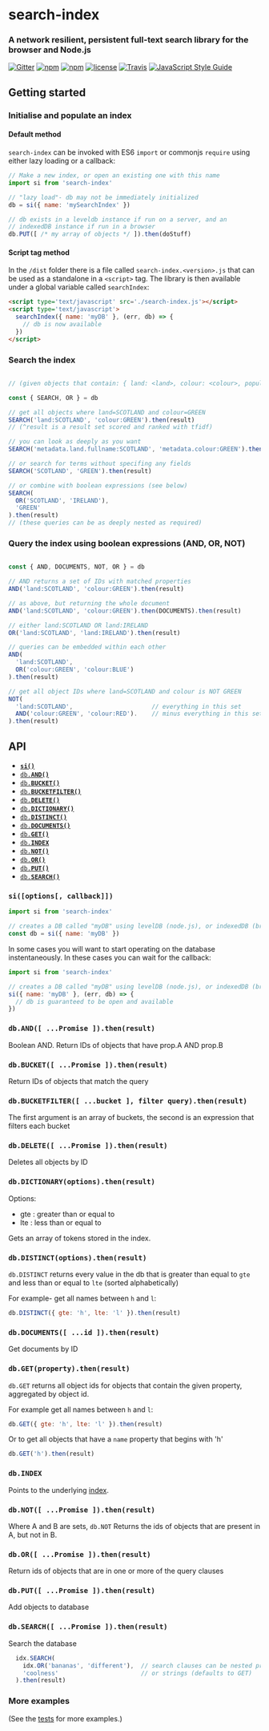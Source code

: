 # search-index

### A network resilient, persistent full-text search library for the browser and Node.js

[![Gitter](https://img.shields.io/gitter/room/nwjs/nw.js.svg?style=flat-square)](https://gitter.im/fergiemcdowall/search-index)
[![npm](https://img.shields.io/npm/v/search-index.svg?style=flat-square)](https://www.npmjs.com/package/search-index)
[![npm](https://img.shields.io/npm/dm/search-index.svg?style=flat-square)](https://npm-stat.com/charts.html?package=search-index)
[![license](https://img.shields.io/github/license/mashape/apistatus.svg?style=flat-square)](LICENCE)
[![Travis](https://img.shields.io/travis/rust-lang/rust.svg?style=flat-square)](https://travis-ci.org/fergiemcdowall/search-index)
[![JavaScript Style Guide](https://img.shields.io/badge/code_style-standard-brightgreen.svg?style=flat-square)](https://standardjs.com)


## Getting started

### Initialise and populate an index

#### Default method

`search-index` can be invoked with ES6 `import` or commonjs `require`
using either lazy loading or a callback:

```javascript
// Make a new index, or open an existing one with this name
import si from 'search-index'

// "lazy load"- db may not be immediately initialized
db = si({ name: 'mySearchIndex' })

// db exists in a leveldb instance if run on a server, and an
// indexedDB instance if run in a browser
db.PUT([ /* my array of objects */ ]).then(doStuff)

```

#### Script tag method

In the `/dist` folder there is a file called
`search-index.<version>.js` that can be used as a standalone in a
`<script>` tag. The library is then available under a global variable
called `searchIndex`:

```html
<script type='text/javascript' src='./search-index.js'></script>
<script type='text/javascript'>
  searchIndex({ name: 'myDB' }, (err, db) => {
    // db is now available
  })
</script>

```


### Search the index

```javascript

// (given objects that contain: { land: <land>, colour: <colour>, population: <number> ... })

const { SEARCH, OR } = db

// get all objects where land=SCOTLAND and colour=GREEN
SEARCH('land:SCOTLAND', 'colour:GREEN').then(result)
// (^result is a result set scored and ranked with tfidf)

// you can look as deeply as you want
SEARCH('metadata.land.fullname:SCOTLAND', 'metadata.colour:GREEN').then(result)

// or search for terms without specifing any fields
SEARCH('SCOTLAND', 'GREEN').then(result)

// or combine with boolean expressions (see below)
SEARCH(
  OR('SCOTLAND', 'IRELAND'),
  'GREEN'
).then(result)
// (these queries can be as deeply nested as required)
```


### Query the index using boolean expressions (AND, OR, NOT)

```javascript

const { AND, DOCUMENTS, NOT, OR } = db

// AND returns a set of IDs with matched properties
AND('land:SCOTLAND', 'colour:GREEN').then(result)

// as above, but returning the whole document
AND('land:SCOTLAND', 'colour:GREEN').then(DOCUMENTS).then(result)

// either land:SCOTLAND OR land:IRELAND
OR('land:SCOTLAND', 'land:IRELAND').then(result)

// queries can be embedded within each other
AND(
  'land:SCOTLAND',
  OR('colour:GREEN', 'colour:BLUE')
).then(result)

// get all object IDs where land=SCOTLAND and colour is NOT GREEN
NOT(
  'land:SCOTLAND',                      // everything in this set
  AND('colour:GREEN', 'colour:RED').    // minus everything in this set
).then(result)

```


## API

- <a href="#si"><code><b>si()</b></code></a>
- <a href="#AND"><code>db.<b>AND()</b></code></a>
- <a href="#BUCKET"><code>db.<b>BUCKET()</b></code></a>
- <a href="#BUCKETFILTER"><code>db.<b>BUCKETFILTER()</b></code></a>
- <a href="#DELETE"><code>db.<b>DELETE()</b></code></a>
- <a href="#DICTIONARY"><code>db.<b>DICTIONARY()</b></code></a>
- <a href="#DISTINCT"><code>db.<b>DISTINCT()</b></code></a>
- <a href="#DOCUMENTS"><code>db.<b>DOCUMENTS()</b></code></a>
- <a href="#GET"><code>db.<b>GET()</b></code></a>
- <a href="#INDEX"><code>db.<b>INDEX</b></code></a>
- <a href="#NOT"><code>db.<b>NOT()</b></code></a>
- <a href="#OR"><code>db.<b>OR()</b></code></a>
- <a href="#PUT"><code>db.<b>PUT()</b></code></a>
- <a href="#SEARCH"><code>db.<b>SEARCH()</b></code></a>


<a name="si"></a>

### `si([options[, callback]])`

```javascript
import si from 'search-index'

// creates a DB called "myDB" using levelDB (node.js), or indexedDB (browser)
const db = si({ name: 'myDB' })
```

In some cases you will want to start operating on the database
instentaneously. In these cases you can wait for the callback:

```javascript
import si from 'search-index'

// creates a DB called "myDB" using levelDB (node.js), or indexedDB (browser)
si({ name: 'myDB' }, (err, db) => {
  // db is guaranteed to be open and available
})
```


<a name="AND"></a>

### `db.AND([ ...Promise ]).then(result)`

Boolean AND. Return IDs of objects that have prop.A AND prop.B


<a name="BUCKET"></a>

### `db.BUCKET([ ...Promise ]).then(result)`

Return IDs of objects that match the query


<a name="BUCKETFILTER"></a>

### `db.BUCKETFILTER([ ...bucket ], filter query).then(result)`

The first argument is an array of buckets, the second is an expression
that filters each bucket


<a name="DELETE"></a>

### `db.DELETE([ ...Promise ]).then(result)`

Deletes all objects by ID


<a name="DICTIONARY"></a>

### `db.DICTIONARY(options).then(result)`

Options:

* gte : greater than or equal to
* lte : less than or equal to

Gets an array of tokens stored in the index.


<a name="DISTINCT"></a>

### `db.DISTINCT(options).then(result)`

`db.DISTINCT` returns every value in the db that is greater than equal
to `gte` and less than or equal to `lte` (sorted alphabetically)

For example- get all names between `h` and `l`:

```javascript
db.DISTINCT({ gte: 'h', lte: 'l' }).then(result)
```

<a name="DOCUMENTS"></a>

### `db.DOCUMENTS([ ...id ]).then(result)`

Get documents by ID


<a name="GET"></a>

### `db.GET(property).then(result)`

`db.GET` returns all object ids for objects that contain the given
property, aggregated by object id.

For example get all names between `h` and `l`:

```javascript
db.GET({ gte: 'h', lte: 'l' }).then(result)
```

Or to get all objects that have a `name` property that begins with 'h'

```javascript
db.GET('h').then(result)
```


<a name="INDEX"></a>

### `db.INDEX`

Points to the underlying [index](https://github.com/fergiemcdowall/fergies-inverted-index/).


<a name="NOT"></a>

### `db.NOT([ ...Promise ]).then(result)`

Where A and B are sets, `db.NOT` Returns the ids of objects that are
present in A, but not in B.


<a name="OR"></a>

### `db.OR([ ...Promise ]).then(result)`

Return ids of objects that are in one or more of the query clauses


<a name="PUT"></a>

### `db.PUT([ ...Promise ]).then(result)`

Add objects to database


<a name="SEARCH"></a>

### `db.SEARCH([ ...Promise ]).then(result)`

Search the database

```javascript
  idx.SEARCH(
    idx.OR('bananas', 'different'),  // search clauses can be nested promises
    'coolness'                       // or strings (defaults to GET)
  ).then(result)
```


### More examples

(See the [tests](https://github.com/fergiemcdowall/search-index/tree/master/test) for more examples.)
